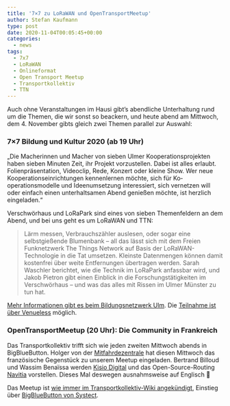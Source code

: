 ```yaml
---
title: '7×7 zu LoRaWAN und OpenTransportMeetup'
author: Stefan Kaufmann
type: post
date: 2020-11-04T00:05:45+00:00
categories:
  - news
tags:
  - 7x7
  - LoRaWAN
  - Onlineformat
  - Open Transport Meetup
  - Transportkollektiv
  - TTN
---
```


Auch ohne Veranstaltungen im Hausi gibt’s abendliche Unterhaltung rund um die Themen, die wir sonst so beackern, und heute abend am Mittwoch, dem 4. November gibts gleich zwei Themen parallel zur Auswahl:

### 7×7 Bildung und Kultur 2020 (ab 19 Uhr)

„Die Macherinnen und Macher von sieben Ulmer Kooperationsprojekten haben sieben Minuten Zeit, ihr Projekt vorzustellen. Dabei ist alles erlaubt. Folienpräsentation, Videoclip, Rede, Konzert oder kleine Show. Wer neue Kooperationseinrichtungen kennenlernen möchte, sich für Ko­operationsmodelle und Ideenumsetzung interessiert, sich vernetzen will oder einfach einen unterhaltsamen Abend genießen möchte, ist herzlich eingeladen.“

Verschwörhaus und LoRaPark sind eines von sieben Themenfeldern an dem Abend, und bei uns geht es um LoRaWAN und TTN:

>   Lärm messen, Verbrauchszähler auslesen, oder sogar eine selbstgießende Blumenbank – all das lässt sich mit dem Freien Funknetzwerk The Things Network auf Basis der LoRaWAN-Technologie in die Tat umsetzen. Kleinste Datenmengen können damit kostenfrei über weite Entfernungen übertragen werden. Sarah Waschler berichtet, wie die Technik im LoRaPark anfassbar wird, und Jakob Pietron gibt einen Einblick in die Forschungstätigkeiten im Verschwörhaus – und was das alles mit Rissen im Ulmer Münster zu tun hat.

[Mehr Informationen gibt es beim Bildungsnetzwerk Ulm](https://bildungsnetzwerk.ulm.de/veranstaltungen/7x7-kultur-und-bildung/7x7-2020). Die [Teilnahme ist über Venueless](https://7x7.venueless.events/) möglich.

### OpenTransportMeetup (20 Uhr): Die Community in Frankreich

Das Transportkollektiv trifft sich wie jeden zweiten Mittwoch abends in BigBlueButton. Holger von der [Mitfahrdezentrale](https://mfdz.de/) hat diesen Mittwoch das französische Gegenstück zu unserem Meetup eingeladen. Bertrand Billoud und Wassim Benaïssa werden [Kisio Digital](https://kisio.com/en/) und das Open-Source-Routing [Navitia](https://www.navitia.io/) vorstellen. Dieses Mal deswegen ausnahmsweise auf Englisch 🙂

Das Meetup ist [wie immer im Transportkollektiv-Wiki angekündigt](https://github.com/transportkollektiv/meetup/wiki), Einstieg über [BigBlueButton von Systect](https://meet.systect.de/b/hol-jhh-ovk).

